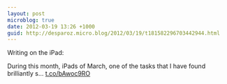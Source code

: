 ```yaml
---
layout: post
microblog: true
date: 2012-03-19 13:26 +1000
guid: http://desparoz.micro.blog/2012/03/19/t181582296703442944.html
---
```

Writing on the iPad: 

During this month, iPads of March, one of the tasks that I have found brilliantly s... [t.co/bAwoc9RO](http://t.co/bAwoc9RO)
